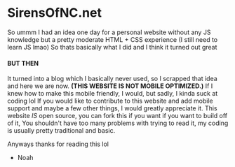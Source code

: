 # SirensOfNC.net
So ummm I had an idea one day for a personal website without any JS knowledge but a pretty moderate HTML + CSS experience
(I still need to learn JS lmao)
So thats basically what I did and I think it turned out great
#### BUT THEN
It turned into a blog which I basically never used, so I scrapped that idea and here we are now.
****(THIS WEBSITE IS NOT MOBILE OPTIMIZED.)****
If I knew how to make this mobile friendly, I would, but sadly, I kinda suck at coding lol
If you would like to contribute to this website and add mobile support and maybe a few other things, I would greatly appreciate it.
This website *IS* open source, you can fork this if you want if you want to build off of it, You shouldn't have too many problems with
trying to read it, my coding is usually pretty traditional and basic.

Anyways thanks for reading this lol
- Noah
